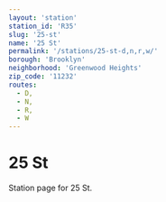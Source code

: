 ```yaml
---
layout: 'station'
station_id: 'R35'
slug: '25-st'
name: '25 St'
permalink: '/stations/25-st-d,n,r,w/'
borough: 'Brooklyn'
neighborhood: 'Greenwood Heights'
zip_code: '11232'
routes:
  - D,
  - N,
  - R,
  - W
---
```

# 25 St

Station page for 25 St.
